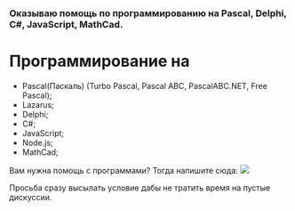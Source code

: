 ### Оказываю помощь по программированию на Pascal, Delphi, C#, JavaScript, MathCad.

# Программирование на

- Pascal(Паскаль) (Turbo Pascal, Pascal ABC, PascalABC.NET, Free Pascal);
- Lazarus;
- Delphi;
- С#;
- JavaScript;
- Node.js;
- MathCad;

Вам нужна помощь с программами? Тогда напишите сюда: 
[![](https://img.shields.io/static/v1?label=VK&message=@Baklai&color=informational)](https://vk.com/di.baklai) 

Просьба сразу высылать условие дабы не тратить время на пустые дискуссии.

<!--
**baklai/baklai** is a ✨ _special_ ✨ repository because its `README.md` (this file) appears on your GitHub profile.

Here are some ideas to get you started:

- 🔭 I’m currently working on ...
- 🌱 I’m currently learning ...
- 👯 I’m looking to collaborate on ...
- 🤔 I’m looking for help with ...
- 💬 Ask me about ...
- 📫 How to reach me: ...
- 😄 Pronouns: ...
- ⚡ Fun fact: ...
-->
